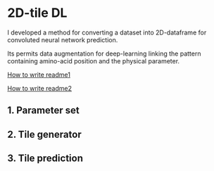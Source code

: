 # 2D-tile DL
I developed a method for converting a dataset into 2D-dataframe for convoluted neural network prediction.

Its permits data augmentation for deep-learning linking the pattern containing amino-acid position and the physical parameter.

[How to write readme1](https://docs.github.com/ja/github/writing-on-github/basic-writing-and-formatting-syntax)

[How to write readme2](https://howpon.com/8334)



## 1. Parameter set





## 2. Tile generator






## 3. Tile prediction



